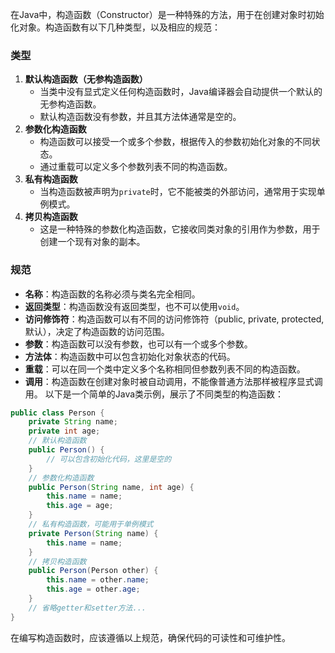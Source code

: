 在Java中，构造函数（Constructor）是一种特殊的方法，用于在创建对象时初始化对象。构造函数有以下几种类型，以及相应的规范：
### 类型
1. **默认构造函数（无参构造函数）**
   - 当类中没有显式定义任何构造函数时，Java编译器会自动提供一个默认的无参构造函数。
   - 默认构造函数没有参数，并且其方法体通常是空的。
2. **参数化构造函数**
   - 构造函数可以接受一个或多个参数，根据传入的参数初始化对象的不同状态。
   - 通过重载可以定义多个参数列表不同的构造函数。
3. **私有构造函数**
   - 当构造函数被声明为`private`时，它不能被类的外部访问，通常用于实现单例模式。
4. **拷贝构造函数**
   - 这是一种特殊的参数化构造函数，它接收同类对象的引用作为参数，用于创建一个现有对象的副本。
### 规范
- **名称**：构造函数的名称必须与类名完全相同。
- **返回类型**：构造函数没有返回类型，也不可以使用`void`。
- **访问修饰符**：构造函数可以有不同的访问修饰符（public, private, protected, 默认），决定了构造函数的访问范围。
- **参数**：构造函数可以没有参数，也可以有一个或多个参数。
- **方法体**：构造函数中可以包含初始化对象状态的代码。
- **重载**：可以在同一个类中定义多个名称相同但参数列表不同的构造函数。
- **调用**：构造函数在创建对象时被自动调用，不能像普通方法那样被程序显式调用。
以下是一个简单的Java类示例，展示了不同类型的构造函数：
```java
public class Person {
    private String name;
    private int age;
    // 默认构造函数
    public Person() {
        // 可以包含初始化代码，这里是空的
    }
    // 参数化构造函数
    public Person(String name, int age) {
        this.name = name;
        this.age = age;
    }
    // 私有构造函数，可能用于单例模式
    private Person(String name) {
        this.name = name;
    }
    // 拷贝构造函数
    public Person(Person other) {
        this.name = other.name;
        this.age = other.age;
    }
    // 省略getter和setter方法...
}
```
在编写构造函数时，应该遵循以上规范，确保代码的可读性和可维护性。
